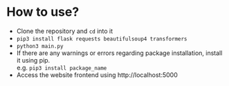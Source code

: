 # How to use?

- Clone the repository and `cd` into it 
- `pip3 install flask requests beautifulsoup4 transformers` 
- `python3 main.py`
- If there are any warnings or errors regarding package installation, install it using pip.  
e.g. `pip3 install package_name`
- Access the website frontend using http://localhost:5000
